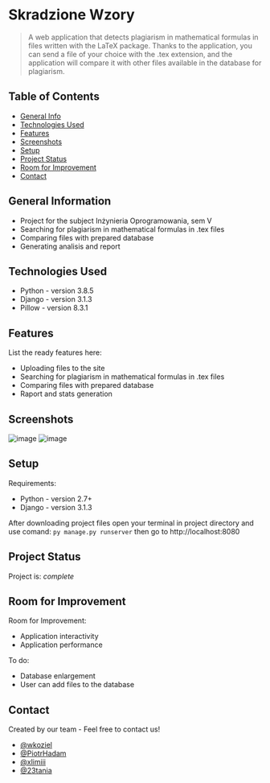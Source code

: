 # Skradzione Wzory
> A web application that detects plagiarism in mathematical formulas in files written with the LaTeX package. Thanks to the application, you can send a file of your choice with the .tex extension, and the application will compare it with other files available in the database for plagiarism.

## Table of Contents
* [General Info](#general-information)
* [Technologies Used](#technologies-used)
* [Features](#features)
* [Screenshots](#screenshots)
* [Setup](#setup)
* [Project Status](#project-status)
* [Room for Improvement](#room-for-improvement)
* [Contact](#contact)


## General Information
- Project for the subject Inżynieria Oprogramowania, sem V
- Searching for plagiarism in mathematical formulas in .tex files
- Comparing files with prepared database
- Generating analisis and report


## Technologies Used
- Python - version 3.8.5
- Django - version 3.1.3
- Pillow - version 8.3.1


## Features
List the ready features here:
- Uploading files to the site
- Searching for plagiarism in mathematical formulas in .tex files
- Comparing files with prepared database
- Raport and stats generation


## Screenshots
![image](https://user-images.githubusercontent.com/44378819/125330087-96135f80-e346-11eb-834a-9b4ba4f8b256.png)
![image](https://user-images.githubusercontent.com/44378819/125330313-e12d7280-e346-11eb-8633-e06cfcab0d40.png)


## Setup
Requirements:
- Python - version 2.7+
- Django - version 3.1.3

After downloading project files open your terminal in project directory and use comand:
`py manage.py runserver`
then go to http://localhost:8080

## Project Status
Project is: _complete_

## Room for Improvement
Room for Improvement:
- Application interactivity
- Application performance

To do:
- Database enlargement
- User can add files to the database

## Contact
Created by our team - Feel free to contact us!
- [@wkoziel](https://github.com/wkoziel)
- [@PiotrHadam](https://github.com/PiotrHadam)
- [@xlimiii](https://github.com/xlimiii)
- [@23tania](https://github.com/23tania)
